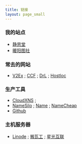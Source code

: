 ```yaml
---
title: 链接
layout: page_small
---
```

### 我的站点
- [静思堂](http://guoshixian.net)
- [暖阳图社](http://2y.io)

### 常去的网站
- [V2Ex](https://v2ex.com) ; [CCF](https://bbs.et8.net/bbs) ; [DrL](https://dream4ever.org) ; [Hostloc](http://www.hostloc.com)

### 生产工具
- [CloudXNS](https://www.cloudxns.net) ; 
- [NameSilo](https://www.namesilo.com) ; [Name](https://name.com) ; [NameCheap](https://namecheap.com)
- [Github](https://github.com)

###  主机服务器
- [Linode](https://www.linode.com/?r=039df923e86fb0dc8a37e9a8945e6f7936b29eed) ; [搬瓦工](https://bandwagonhost.com/aff.php?aff=525) ; [星光互联](http://my.starrydns.com/aff.php?aff=399)

